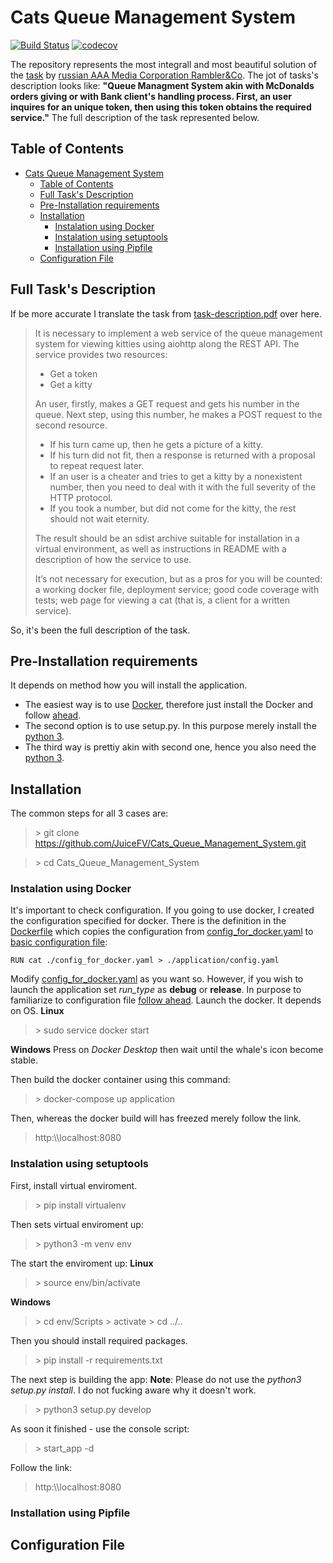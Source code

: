 # Cats Queue Management System
[![Build Status](https://travis-ci.org/JuiceFV/Cats_Queue_Management_System.svg?branch=master)](https://travis-ci.org/JuiceFV/Cats_Queue_Management_System)
[![codecov](https://codecov.io/gh/JuiceFV/Cats_Queue_Management_System/branch/master/graph/badge.svg)](https://codecov.io/gh/JuiceFV/Cats_Queue_Management_System)

The repository represents the most integrall and most beautiful solution of the [task](https://github.com/JuiceFV/Cats_Queue_Management_System/blob/master/task-description.pdf) by [russian AAA Media Corporation Rambler&Co](https://ramblergroup.com/). The jot of tasks's description looks like: **"Queue Managment System akin with McDonalds orders giving or with Bank client's handling process. First, an user inquires for an unique token, then using this token obtains the required service."** The full description of the task represented below. 

## Table of Contents

- [Cats Queue Management System](#cats-queue-management-system)
  - [Table of Contents](#table-of-contents)
  - [Full Task's Description](#full-tasks-description)
  - [Pre-Installation requirements](#pre-installation-requirements)
  - [Installation](#installation)
    - [Instalation using Docker](#instalation-using-docker)
    - [Instalation using setuptools](#instalation-using-setuptools)
    - [Installation using Pipfile](#installation-using-pipfile)
  - [Configuration File](#configuration-file)

## Full Task's Description
If be more accurate I translate the task from [task-description.pdf](https://github.com/JuiceFV/Cats_Queue_Management_System/blob/master/task-description.pdf) over here.


>It is necessary to implement a web service of the queue management system for viewing kitties using aiohttp along the REST API.
The service provides two resources:
>- Get a token
>- Get a kitty
>
>An user, firstly, makes a GET request and gets his number in the queue. Next step, using this number, he makes a POST request to the second resource.
>* If his turn came up, then he gets a picture of a kitty.
>* If his turn did not fit, then a response is returned with a proposal to repeat request later.
>* If an user is a cheater and tries to get a kitty by a nonexistent number, then you need to deal with it with the full severity of the HTTP protocol.
>* If you took a number, but did not come for the kitty, the rest should not wait eternity. 
>
>The result should be an sdist archive suitable for installation in a virtual environment, as well as instructions in README with a description of how the service
to use.
>
>It’s not necessary for execution, but as a pros for you will be counted: a working docker file, deployment service; good code coverage with tests; web page for viewing a cat (that is, a client for a written service).

So, it's been the full description of the task.

## Pre-Installation requirements
It depends on method how you will install the application.
* The easiest way is to use [Docker](https://www.docker.com/), therefore just install the Docker and follow [ahead](#instalation-using-docker).
* The second option is to use setup.py. In this purpose merely install the [python 3](https://www.python.org/downloads/).
* The third way is prettiy akin with second one, hence you also need the [python 3](https://www.python.org/downloads/).

## Installation
The common steps for all 3 cases are:

>\> git clone https://github.com/JuiceFV/Cats_Queue_Management_System.git

>\> cd Cats_Queue_Management_System
### Instalation using Docker
It's important to check configuration. If you going to use docker, I created the configuration specified for docker. There is the definition in the [Dockerfile](https://github.com/JuiceFV/Cats_Queue_Management_System/blob/master/Dockerfile) which copies the configuration from [config_for_docker.yaml](https://github.com/JuiceFV/Cats_Queue_Management_System/blob/master/config_for_docker.yaml) to [basic configuration file](https://github.com/JuiceFV/Cats_Queue_Management_System/blob/master/application/config.yaml):
```docker
RUN cat ./config_for_docker.yaml > ./application/config.yaml
```
Modify [config_for_docker.yaml](https://github.com/JuiceFV/Cats_Queue_Management_System/blob/master/config_for_docker.yaml) as you want so. However, if you wish to launch the application set *run_type* as **debug** or **release**. In purpose to familiarize to configuration file [follow ahead](#configuration-file).
Launch the docker. It depends on OS.
**Linux**
>\> sudo service docker start

**Windows**
Press on *Docker Desktop* then wait until the whale's icon become stable.

Then build the docker container using this command:
>\> docker-compose up application

Then, whereas the docker build will has freezed merely follow the link.
> http:\\\localhost:8080 

### Instalation using setuptools
First, install virtual enviroment.
>\> pip install virtualenv

Then sets virtual enviroment up:
>\> python3 -m venv env

The start the enviroment up:
**Linux**
>\> source env/bin/activate

**Windows**
>\> cd env/Scripts
>\> activate
>\> cd ../..

Then you should install required packages.
>\> pip install -r requirements.txt

The next step is building the app:
**Note**: Please do not use the *python3 setup.py install*. I do not fucking aware why it doesn't work.
>\> python3 setup.py develop

As soon it finished - use the console script:
>\> start_app -d

Follow the link:
> http:\\\localhost:8080 
### Installation using Pipfile

## Configuration File


